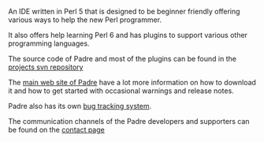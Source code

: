 An IDE written in Perl 5 that is designed to be beginner friendly offering various ways to help the new Perl programmer.

It also offers help learning Perl 6 and has plugins to support various other programming languages.

The source code of Padre and most of the plugins can be found in the <a href='http://svn.perlide.org/padre/trunk/'>projects svn repository</a>

The <a href='http://padre.perlide.org/'>main web site of Padre</a> have a lot more information on how to download it and how to get started with occasional warnings and release notes.

Padre also has its own <a href='http://padre.perlide.org/trac/'>bug tracking system</a>.

The communication channels of the Padre developers and supporters can be found on the <a href='http://padre.perlide.org/contact.html'>contact page</a>
